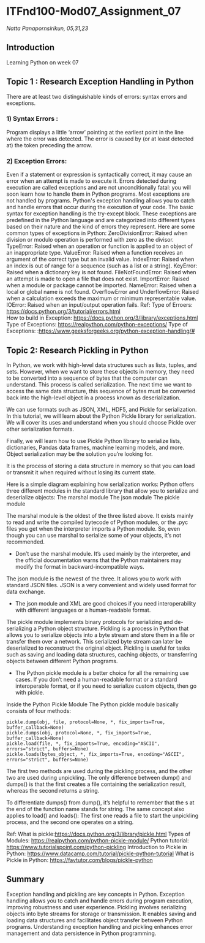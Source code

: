 # ITFnd100-Mod07_Assignment_07
*Natta Panapornsirikun, 05,31,23*

## Introduction
Learning Python on week 07

## Topic 1 : Research Exception Handling in Python
There are at least two distinguishable kinds of errors: syntax errors and exceptions.

### 1) Syntax Errors :
Program displays a little ‘arrow’ pointing at the earliest point in the line where the error was detected. The error is caused by (or at least detected at) the token preceding the arrow.

### 2) Exception Errors:
Even if a statement or expression is syntactically correct, it may cause an error when an attempt is made to execute it. Errors detected during execution are called exceptions and are not unconditionally fatal: you will soon learn how to handle them in Python programs. Most exceptions are not handled by programs.
Python's exception handling allows you to catch and handle errors that occur during the execution of your code. The basic syntax for exception handling is the try-except block.
These exceptions are predefined in the Python language and are categorized into different types based on their nature and the kind of errors they represent. Here are some common types of exceptions in Python:
    ZeroDivisionError: Raised when division or modulo operation is performed with zero as the divisor.
    TypeError: Raised when an operation or function is applied to an object of an inappropriate type.
    ValueError: Raised when a function receives an argument of the correct type but an invalid value.
    IndexError: Raised when an index is out of range for a sequence (such as a list or a string).
    KeyError: Raised when a dictionary key is not found.
    FileNotFoundError: Raised when an attempt is made to open a file that does not exist.
    ImportError: Raised when a module or package cannot be imported.
    NameError: Raised when a local or global name is not found.
    OverflowError and UnderflowError: Raised when a calculation exceeds the maximum or minimum representable value.
    IOError: Raised when an input/output operation fails.
Ref: Type of Erroers: https://docs.python.org/3/tutorial/errors.html   
     How to build in Exception: https://docs.python.org/3/library/exceptions.html
     Type of Exceptions: https://realpython.com/python-exceptions/
     Type of Exceptions: :https://www.geeksforgeeks.org/python-exception-handling/#
     
## Topic 2: Research Pickling in Python
In Python, we work with high-level data structures such as lists, tuples, and sets. However, when we want to store these objects in memory, they need to be converted into a sequence of bytes that the computer can understand. This process is called serialization. The next time we want to access the same data structure, this sequence of bytes must be converted back into the high-level object in a process known as deserialization.

We can use formats such as JSON, XML, HDF5, and Pickle for serialization. In this tutorial, we will learn about the Python Pickle library for serialization. We will cover its uses and understand when you should choose Pickle over other serialization formats. 

Finally, we will learn how to use Pickle Python library to serialize lists, dictionaries, Pandas data frames, machine learning models, and more.
Object serialization may be the solution you’re looking for.

It is the process of storing a data structure in memory so that you can load or transmit it when required without losing its current state.

Here is a simple diagram explaining how serialization works:
Python offers three different modules in the standard library that allow you to serialize and deserialize objects:
    The marshal module
    The json module
    The pickle module
    
The marshal module is the oldest of the three listed above. It exists mainly to read and write the compiled bytecode of Python modules, or the .pyc files you get when the interpreter imports a Python module. So, even though you can use marshal to serialize some of your objects, it’s not recommended.
- Don’t use the marshal module. It’s used mainly by the interpreter, and the official documentation warns that the Python maintainers may modify the format in backward-incompatible ways.

The json module is the newest of the three. It allows you to work with standard JSON files. JSON is a very convenient and widely used format for data exchange.
- The json module and XML are good choices if you need interoperability with different languages or a human-readable format.
 
The pickle module implements binary protocols for serializing and de-serializing a Python object structure. Pickling is a process in Python that allows you to serialize objects into a byte stream and store them in a file or transfer them over a network. This serialized byte stream can later be deserialized to reconstruct the original object. Pickling is useful for tasks such as saving and loading data structures, caching objects, or transferring objects between different Python programs.
- The Python pickle module is a better choice for all the remaining use cases. If you don’t need a human-readable format or a standard interoperable format, or if you need to serialize custom objects, then go with pickle.

Inside the Python Pickle Module
The Python pickle module basically consists of four methods:

    pickle.dump(obj, file, protocol=None, *, fix_imports=True, buffer_callback=None)
    pickle.dumps(obj, protocol=None, *, fix_imports=True, buffer_callback=None)
    pickle.load(file, *, fix_imports=True, encoding="ASCII", errors="strict", buffers=None)
    pickle.loads(bytes_object, *, fix_imports=True, encoding="ASCII", errors="strict", buffers=None)

The first two methods are used during the pickling process, and the other two are used during unpickling. The only difference between dump() and dumps() is that the first creates a file containing the serialization result, whereas the second returns a string.

To differentiate dumps() from dump(), it’s helpful to remember that the s at the end of the function name stands for string. The same concept also applies to load() and loads(): The first one reads a file to start the unpickling process, and the second one operates on a string.

Ref: What is pickle:https://docs.python.org/3/library/pickle.html
     Types of Modules: https://realpython.com/python-pickle-module/
     Python tutorial:  https://www.tutorialspoint.com/python-pickling
     Introduction to Pickle in Python:  https://www.datacamp.com/tutorial/pickle-python-tutorial
     What is Pickle in Python: https://favtutor.com/blogs/pickle-python
     
## Summary
Exception handling and pickling are key concepts in Python. Exception handling allows you to catch and handle errors during program execution, improving robustness and user experience. 
    Pickling involves serializing objects into byte streams for storage or transmission. It enables saving and loading data structures and facilitates object transfer between Python programs. Understanding exception handling and pickling enhances error management and data persistence in Python programming.

